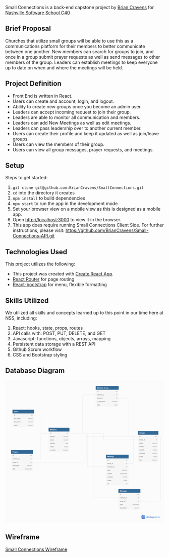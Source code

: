 Small Connections is a back-end capstone project by [Brian Cravens](https://github.com/BrianCravens) for [Nashville Software School C40](https://github.com/nss-day-cohort-40)

## Brief Proposal

Churches that utilize small groups will be able to use this as a communications platform for their members to better communicate between one another.  New members can search for groups to join, and once in a group submit prayer requests as well as send messages to other members of the group.  Leaders can establish meetings to keep everyone up to date on when and where the meetings will be held.

## Project Definition

* Front End is written in React.
* Users can create and account, login, and logout.
* Ability to create new groups once you become an admin user.
* Leaders can accept incoming request to join their group.
* Leaders are able to monitor all communication and members.
* Leaders can add New Meetings as well as edit meetings.
* Leaders can pass leadership over to another current member.
* Users can create their profile and keep it updated as well as join/leave groups.
* Users can view the members of their group.
* Users can view all group messages, prayer requests, and meetings.

## Setup

Steps to get started:
1. `git clone git@github.com:BrianCravens/SmallConnections.git`
1. `cd` into the directory it creates
1. `npm install` to build dependencies
1. `npm start` to run the app in the development mode
1. Set your browser view on a mobile view as this is designed as a mobile app.
1. Open [http://localhost:3000](http://localhost:3000) to view it in the browser.
1. This app does require running Small Connections Client Side. For further instructions, please visit: https://github.com/BrianCravens/Small-Connections-API.git

## Technologies Used

This project utilizes the following:
* This project was created with [Create React App](https://github.com/facebook/create-react-app).
* [React Router](https://reacttraining.com/react-router/) for page routing
* [React-bootstrap](https://react-bootstrap.github.io/) for menu, flexible formatting

## Skills Utilized

We utilized all skills and concepts learned up to this point in our time here at NSS, including:

1. React: hooks, state, props, routes
1. API calls with: POST, PUT, DELETE, and GET
1. Javascript: functions, objects, arrays, mapping
1. Persistent data storage with a REST API
1. Github Scrum workflow
1. CSS and Bootstrap styling

## Database Diagram
![Small Connections Database](./public/Small_Connections_Database.png)

## Wireframe
[Small Connections Wireframe](https://sketchboard.me/VCkbTFf8Frct)